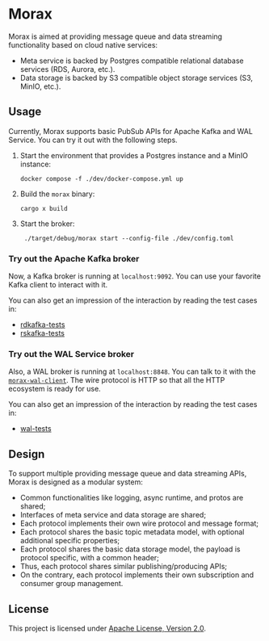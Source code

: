 # Morax

Morax is aimed at providing message queue and data streaming functionality based on cloud native services:

* Meta service is backed by Postgres compatible relational database services (RDS, Aurora, etc.).
* Data storage is backed by S3 compatible object storage services (S3, MinIO, etc.).

## Usage

Currently, Morax supports basic PubSub APIs for Apache Kafka and WAL Service. You can try it out with the following steps.

1. Start the environment that provides a Postgres instance and a MinIO instance:

    ```shell
    docker compose -f ./dev/docker-compose.yml up
    ```

2. Build the `morax` binary:

    ```shell
    cargo x build
    ```

3. Start the broker:

   ```shell
    ./target/debug/morax start --config-file ./dev/config.toml
    ```

### Try out the Apache Kafka broker

Now, a Kafka broker is running at `localhost:9092`. You can use your favorite Kafka client to interact with it.

You can also get an impression of the interaction by reading the test cases in:

* [rdkafka-tests](tests/rdkafka/tests)
* [rskafka-tests](tests/rskafka/tests)

### Try out the WAL Service broker

Also, a WAL broker is running at `localhost:8848`. You can talk to it with the [`morax-wal-client`](api/wal-client). The wire protocol is HTTP so that all the HTTP ecosystem is ready for use.

You can also get an impression of the interaction by reading the test cases in:

* [wal-tests](tests/wal/tests)

## Design

To support multiple providing message queue and data streaming APIs, Morax is designed as a modular system:

* Common functionalities like logging, async runtime, and protos are shared;
* Interfaces of meta service and data storage are shared;
* Each protocol implements their own wire protocol and message format;
* Each protocol shares the basic topic metadata model, with optional additional specific properties;
* Each protocol shares the basic data storage model, the payload is protocol specific, with a common header;
* Thus, each protocol shares similar publishing/producing APIs;
* On the contrary, each protocol implements their own subscription and consumer group management.

## License

This project is licensed under [Apache License, Version 2.0](https://github.com/tisonkun/logforth/blob/main/LICENSE).
